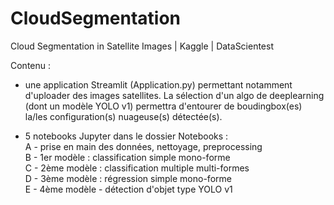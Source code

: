 # CloudSegmentation
Cloud Segmentation in Satellite Images | Kaggle | DataScientest

Contenu :

- une application Streamlit (Application.py) permettant notamment d'uploader des images satellites. La sélection d'un algo de deeplearning (dont un modèle YOLO v1) permettra d'entourer de boudingbox(es) la/les configuration(s) nuageuse(s) détectée(s).

- 5 notebooks Jupyter dans le dossier Notebooks :   
  A - prise en main des données, nettoyage, preprocessing   
  B - 1er modèle : classification simple mono-forme   
  C - 2ème modèle : classification multiple multi-formes    
  D - 3ème modèle : régression simple mono-forme    
  E - 4ème modèle - détection d'objet type YOLO v1   



